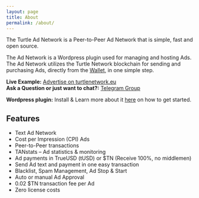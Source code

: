 ```yaml
---
layout: page
title: About
permalink: /about/
---
```


The Turtle Ad Network is a Peer-to-Peer Ad Network that is simple, fast and open source.

The Ad Network is a Wordpress plugin used for managing and hosting Ads.</br>
The Ad Network utilizes the Turtle Network blockchain for sending and purchasing Ads, directly from the [Wallet](https://wallet.turtlenetwork.eu), in one simple step.

**Live Example:** [Advertise on turtlenetwork.eu](https://www.turtlenetwork.eu/advertise) </br>
**Ask a Question or just want to chat?:** [Telegram Group](https://t.me/turtleadnetwork)

**Wordpress plugin:** Install & Learn more about it [here](https://wordpress.org/plugins/turtle-ad-network) on how to get started.

## Features

- Text Ad Network
- Cost per Impression (CPI) Ads
- Peer-to-Peer transactions
- TANstats – Ad statistics & monitoring
- Ad payments in TrueUSD (tUSD) or $TN (Receive 100%, no middlemen)
- Send Ad text and payment in one easy transaction
- Blacklist, Spam Management, Ad Stop & Start
- Auto or manual Ad Approval
- 0.02 $TN transaction fee per Ad
- Zero license costs
